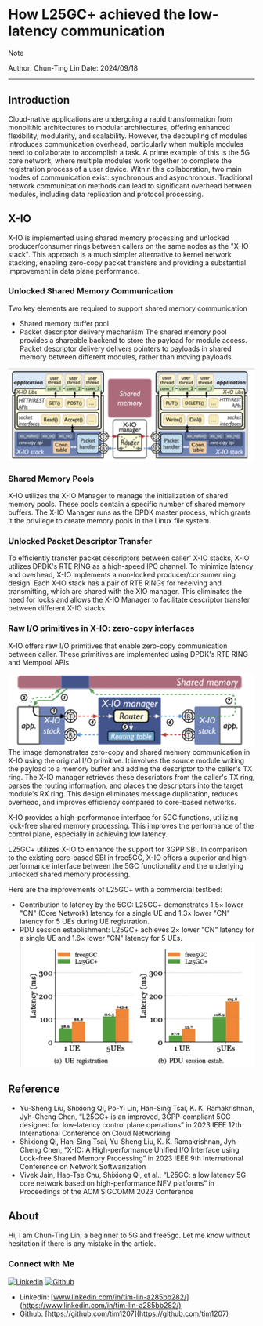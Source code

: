 # How L25GC+ achieved the low-latency communication
>[!NOTE]
> Author: Chun-Ting Lin
> Date: 2024/09/18
---

## Introduction
Cloud-native applications are undergoing a rapid transformation from monolithic architectures to modular architectures, offering enhanced flexibility, modularity, and scalability.
However, the decoupling of modules introduces communication overhead, particularly when multiple modules need to collaborate to accomplish a task.
A prime example of this is the 5G core network, where multiple modules work together to complete the registration process of a user device. Within this collaboration, two main modes of communication exist: synchronous and asynchronous.
Traditional network communication methods can lead to significant overhead between modules, including data replication and protocol processing.

## X-IO 
X-IO is implemented using shared memory processing and unlocked producer/consumer rings between callers on the same nodes as the "X-IO stack". This approach is a much simpler alternative to kernel network stacking, enabling zero-copy packet transfers and providing a substantial improvement in data plane performance.
### Unlocked Shared Memory Communication
Two key elements are required to support shared memory communication
- Shared memory buffer pool
- Packet descriptor delivery mechanism
The shared memory pool provides a shareable backend to store the payload for module access. Packet descriptor delivery delivers pointers to payloads in shared memory between different modules, rather than moving payloads.

![An architectural overview of X-IO](./architecture.png)

### Shared Memory Pools
X-IO utilizes the X-IO Manager to manage the initialization of shared memory pools. These pools contain a specific number of shared memory buffers. The X-IO Manager runs as the DPDK master process, which grants it the privilege to create memory pools in the Linux file system.

### Unlocked Packet Descriptor Transfer
To efficiently transfer packet descriptors between caller' X-IO stacks, X-IO utilizes DPDK's RTE RING as a high-speed IPC channel. To minimize latency and overhead, X-IO implements a non-locked producer/consumer ring design. Each X-IO stack has a pair of RTE RINGs for receiving and transmitting, which are shared with the XIO manager. This eliminates the need for locks and allows the X-IO Manager to facilitate descriptor transfer between different X-IO stacks.

### Raw I/O primitives in X-IO: zero-copy interfaces
X-IO offers raw I/O primitives that enable zero-copy communication between caller. These primitives are implemented using DPDK's RTE RING and Mempool APIs.

![communication](./communication.png)
The image demonstrates zero-copy and shared memory communication in X-IO using the original I/O primitive. It involves the source module writing the payload to a memory buffer and adding the descriptor to the caller's TX ring. The X-IO manager retrieves these descriptors from the caller's TX ring, parses the routing information, and places the descriptors into the target module's RX ring. This design eliminates message duplication, reduces overhead, and improves efficiency compared to core-based networks.

X-IO provides a high-performance interface for 5GC functions, utilizing lock-free shared memory processing. This improves the performance of the control plane, especially in achieving low latency.

L25GC+ utilizes X-IO to enhance the support for 3GPP SBI. In comparison to the existing core-based SBI in free5GC, X-IO offers a superior and high-performance interface between the 5GC functionality and the underlying unlocked shared memory processing.

Here are the improvements of L25GC+ with a commercial testbed:
- Contribution to latency by the 5GC: L25GC+ demonstrates 1.5× lower "CN" (Core Network) latency for a single UE and 1.3× lower "CN" latency for 5 UEs during UE registration.
- PDU session establishment: L25GC+ achieves 2× lower "CN" latency for a single UE and 1.6× lower "CN" latency for 5 UEs.
![latency](./latency.png)




## Reference
- Yu-Sheng Liu, Shixiong Qi, Po-Yi Lin, Han-Sing Tsai, K. K. Ramakrishnan, Jyh-Cheng Chen, “L25GC+ is an improved, 3GPP-compliant 5GC designed for low-latency control plane operations” in 2023 IEEE 12th International Conference on Cloud Networking
- Shixiong Qi, Han-Sing Tsai, Yu-Sheng Liu, K. K. Ramakrishnan, Jyh-Cheng Chen, “X-IO: A High-performance Unified I/O Interface using Lock-free Shared Memory Processing” in 2023 IEEE 9th International Conference on Network Softwarization
- Vivek Jain, Hao-Tse Chu, Shixiong Qi, et al., “L25GC: a low latency 5G core network based on high-performance NFV platforms” in Proceedings of the ACM SIGCOMM 2023 Conference

## About
Hi, I am Chun-Ting Lin, a beginner to 5G and free5gc. Let me know without hesitation if there is any mistake in the article.

### Connect with Me

<p align="left">
<a href="www.linkedin.com/in/tim-lin-a285bb282/" target="blank">
 <img align="center"
    src="https://raw.githubusercontent.com/rahuldkjain/github-profile-readme-generator/master/src/images/icons/Social/linked-in-alt.svg"
    alt="Linkedin" height="30" width="40" />
</a>
<a href="https://github.com/KunLee76" target="blank">
   <img align="center"
      src="https://raw.githubusercontent.com/rahuldkjain/github-profile-readme-generator/master/src/images/icons/Social/github.svg"
      alt="Github" height="30" width="40" />
</a>
</p>

- Linkedin: [www.linkedin.com/in/tim-lin-a285bb282/](https://www.linkedin.com/in/tim-lin-a285bb282/)
- Github: [https://github.com/tim1207](https://github.com/tim1207)
